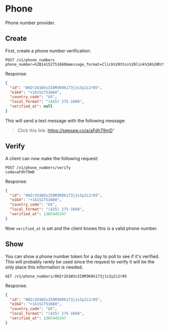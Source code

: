 # Phone

Phone number provider.

## Create

First, create a phone number verification:

    POST /v1/phone_numbers
    phone_number=%2B14152751660&message_format=Click%20this%20link%3A%20https%3A//seesaw.co/a/CODE

Response:

``` json
{
  "id": "0H2r2U1W3s3I0M3K0k173j1s3y2i2r05",
  "e164": "+14152751660",
  "country_code": "US",
  "local_format": "(415) 275-1660",
  "verified_at": null
}
```

This will send a text message with the following message:

> Click this link: https://seesaw.co/a/aFdh79mD"


## Verify

A client can now make the following request:

    POST /v1/phone_numbers/verify
    code=aFdh79mD

Response:

``` json
{
  "id": "0H2r2U1W3s3I0M3K0k173j1s3y2i2r05",
  "e164": "+14152751660",
  "country_code": "US",
  "local_format": "(415) 275-1660",
  "verified_at": 1365445347
}
```

Now `verified_at` is set and the client knows this is a valid phone number.


## Show

You can show a phone number token for a day to poll to see if it's verified. This will probably rarely be used since the request to verify it will be the only place this information is needed.

    GET /v1/phone_numbers/0H2r2U1W3s3I0M3K0k173j1s3y2i2r05

Response:

``` json
{
  "id": "0H2r2U1W3s3I0M3K0k173j1s3y2i2r05",
  "e164": "+14152751660",
  "country_code": "US",
  "local_format": "(415) 275-1660",
  "verified_at": 1365445347
}
```

